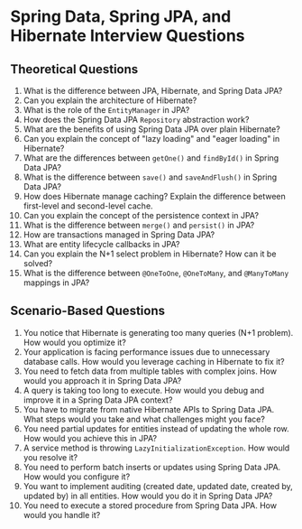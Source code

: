 # Spring Data, Spring JPA, and Hibernate Interview Questions

## **Theoretical Questions**
1. What is the difference between JPA, Hibernate, and Spring Data JPA?
2. Can you explain the architecture of Hibernate?
3. What is the role of the `EntityManager` in JPA?
4. How does the Spring Data JPA `Repository` abstraction work?
5. What are the benefits of using Spring Data JPA over plain Hibernate?
6. Can you explain the concept of "lazy loading" and "eager loading" in Hibernate?
7. What are the differences between `getOne()` and `findById()` in Spring Data JPA?
8. What is the difference between `save()` and `saveAndFlush()` in Spring Data JPA?
9. How does Hibernate manage caching? Explain the difference between first-level and second-level cache.
10. Can you explain the concept of the persistence context in JPA?
11. What is the difference between `merge()` and `persist()` in JPA?
12. How are transactions managed in Spring Data JPA?
13. What are entity lifecycle callbacks in JPA?
14. Can you explain the N+1 select problem in Hibernate? How can it be solved?
15. What is the difference between `@OneToOne`, `@OneToMany`, and `@ManyToMany` mappings in JPA?

## **Scenario-Based Questions**
1. You notice that Hibernate is generating too many queries (N+1 problem). How would you optimize it?
2. Your application is facing performance issues due to unnecessary database calls. How would you leverage caching in Hibernate to fix it?
3. You need to fetch data from multiple tables with complex joins. How would you approach it in Spring Data JPA?
4. A query is taking too long to execute. How would you debug and improve it in a Spring Data JPA context?
5. You have to migrate from native Hibernate APIs to Spring Data JPA. What steps would you take and what challenges might you face?
6. You need partial updates for entities instead of updating the whole row. How would you achieve this in JPA?
7. A service method is throwing `LazyInitializationException`. How would you resolve it?
8. You need to perform batch inserts or updates using Spring Data JPA. How would you configure it?
9. You want to implement auditing (created date, updated date, created by, updated by) in all entities. How would you do it in Spring Data JPA?
10. You need to execute a stored procedure from Spring Data JPA. How would you handle it?
